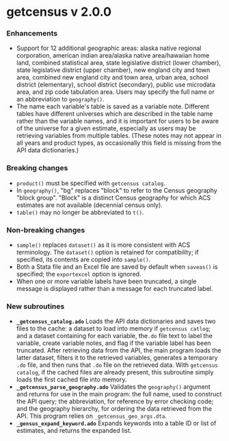 # getcensus v 2.0.0 

### Enhancements

- Support for 12 additional geographic areas: alaska native regional corporation, american indian area/alaska native area/hawaiian home land, combined statistical area, state legislative district (lower chamber), state legislative district (upper chamber), new england city and town area, combined new england city and town area, urban area, school district (elementary), school district (secondary), public use microdata area, and zip code tabulation area. Users may specify the full name or an abbreviation to `geography()`.
- The name each variable's table is saved as a variable note. Different tables have different universes which are described in the table name rather than the variable names, and it is important for users to be aware of the universe for a given estimate, especially as users may be retrieving variables from multiple tables. (These notes may not appear in all years and product types, as occasionally this field is missing from the API data dictionaries.)


### Breaking changes

- `product()` must be specified with `getcensus catalog`.
- In `geography()`, "bg" replaces "block" to refer to the Census geography "block group". "Block" is a distinct Census geography for which ACS estimates are not available (decennial census only).
- `table()` may no longer be abbreviated to `t()`.


### Non-breaking changes

- `sample()` replaces `dataset()` as it is more consistent with ACS terminology. The `dataset()` option is retained for compatibility; if specified, its contents are copied into `sample()`.
- Both a Stata file and an Excel file are saved by default when `saveas()` is specified; the `exportexcel` option is ignored.
- When one or more variable labels have been truncated, a single message is displayed rather than a message for each truncated label.


### New subroutines

- __`_getcensus_catalog.ado`__ Loads the API data dictionaries and saves two files to the cache: a dataset to load into memory if `getcensus catlog`; and a dataset containing for each variable, the`.do` file text to label the variable, create variable notes, and flag if the variable label has been truncated. After retrieving data from the API, the main program loads the latter dataset, filters it to the retrieved variables, generates a temporary `.do` file, and then runs that `.do` file on the retrieved data. With `getcensus catalog`, if the cached files are already present, this subroutine simply loads the first cached file into memory.
-  __`_getcensus_parse_geography.ado`__ Validates the `geography()` argument and returns for use in the main program: the full name, used to construct the API query; the abbreviation, for reference by error checking code; and the geography hierarchy, for ordering the data retrieved from the API. This program relies on `_getcensus_geo_args.dta`.
-  __`_gensus_expand_keyword.ado`__ Expands keywords into a table ID or list of estimates, and returns the expanded list. 

